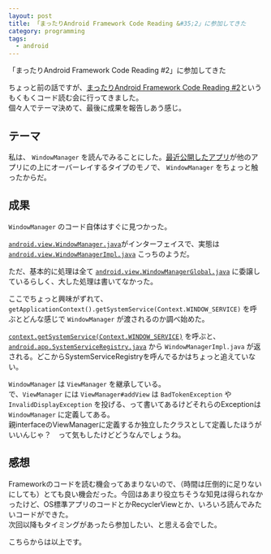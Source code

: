 ```yaml
---
layout: post
title: 「まったりAndroid Framework Code Reading &#35;2」に参加してきた
category: programming
tags:
  - android
---
```


「まったりAndroid Framework Code Reading #2」に参加してきた

ちょっと前の話ですが、[まったりAndroid Framework Code Reading #2](https://mandroidfcr.doorkeeper.jp/events/33925)というもくもくコード読む会に行ってきました。  
個々人でテーマ決めて、最後に成果を報告しあう感じ。

## テーマ

私は、 `WindowManager` を読んでみることにした。[最近公開したアプリ](https://play.google.com/store/apps/details?id=net.yslibrary.omnitweety)が他のアプリにの上にオーバーレイするタイプのモノで、 `WindowManager` をちょっと触ったからだ。


## 成果
`WindowManager` のコード自体はすぐに見つかった。

[`android.view.WindowManager.java`](http://tools.oesf.biz/android-6.0.0_r1.0/xref/frameworks/base/core/java/android/view/WindowManager.java)がインターフェイスで、実態は [`android.view.WindowManagerImpl.java`](http://tools.oesf.biz/android-6.0.0_r1.0/xref/frameworks/base/core/java/android/view/WindowManagerImpl.java) こっちのようだ。

ただ、基本的に処理は全て [`android.view.WindowManagerGlobal.java`](http://tools.oesf.biz/android-6.0.0_r1.0/xref/frameworks/base/core/java/android/view/WindowManagerGlobal.java) に委譲しているらしく、大した処理は書いてなかった。

ここでちょっと興味がずれて、 `getApplicationContext().getSystemService(Context.WINDOW_SERVICE)` を呼ぶとどんな感じで `WindowManager` が渡されるのか調べ始めた。

[`context.getSystemService(Context.WINDOW_SERVICE)`](http://tools.oesf.biz/android-6.0.0_r1.0/xref/frameworks/base/core/java/android/content/Context.java) を呼ぶと、[`android.app.SystemServiceRegistry.java`](http://tools.oesf.biz/android-6.0.0_r1.0/xref/frameworks/base/core/java/android/app/SystemServiceRegistry.java) から `WindowManagerImpl.java` が返される。どこからSystemServiceRegistryを呼んでるかはちょっと追えていない。


`WindowManager` は `ViewManager` を継承している。  
で、`ViewManager` には `ViewManager#addView` は `BadTokenException` や `InvalidDisplayException` を投げる、って書いてあるけどそれらのExceptionは `WindowManager` に定義してある。  
親interfaceのViewManagerに定義するか独立したクラスとして定義したほうがいいんじゃ？　って気もしたけどどうなんでしょうね。

## 感想
Frameworkのコードを読む機会ってあまりないので、（時間は圧倒的に足りないにしても）とても良い機会だった。今回はあまり役立ちそうな知見は得られなかったけど、OS標準アプリのコードとかRecyclerViewとか、いろいろ読んでみたいコードができた。  
次回以降もタイミングがあったら参加したい、と思える会でした。

こちらからは以上です。
